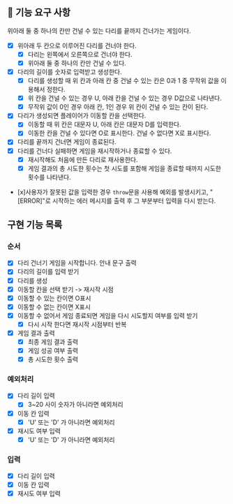 ## 🚀 기능 요구 사항

위아래 둘 중 하나의 칸만 건널 수 있는 다리를 끝까지 건너가는 게임이다.

- [x] 위아래 두 칸으로 이루어진 다리를 건너야 한다.
  - [x] 다리는 왼쪽에서 오른쪽으로 건너야 한다.
  - [x] 위아래 둘 중 하나의 칸만 건널 수 있다.
- [x] 다리의 길이를 숫자로 입력받고 생성한다.
  - [x] 다리를 생성할 때 위 칸과 아래 칸 중 건널 수 있는 칸은 0과 1 중 무작위 값을 이용해서 정한다.
  - [x] 위 칸을 건널 수 있는 경우 U, 아래 칸을 건널 수 있는 경우 D값으로 나타낸다.
  - [x] 무작위 값이 0인 경우 아래 칸, 1인 경우 위 칸이 건널 수 있는 칸이 된다.
- [x] 다리가 생성되면 플레이어가 이동할 칸을 선택한다.
  - [x] 이동할 때 위 칸은 대문자 U, 아래 칸은 대문자 D를 입력한다.
  - [x] 이동한 칸을 건널 수 있다면 O로 표시한다. 건널 수 없다면 X로 표시한다.
- [x] 다리를 끝까지 건너면 게임이 종료된다.
- [x] 다리를 건너다 실패하면 게임을 재시작하거나 종료할 수 있다.
  - [x] 재시작해도 처음에 만든 다리로 재사용한다.
  - [x] 게임 결과의 총 시도한 횟수는 첫 시도를 포함해 게임을 종료할 때까지 시도한 횟수를 나타낸다.
- [x]사용자가 잘못된 값을 입력한 경우 `throw`문을 사용해 예외를 발생시키고, "[ERROR]"로 시작하는 에러 메시지를 출력 후 그 부분부터 입력을 다시 받는다.

## 구현 기능 목록

### 순서

- [x] 다리 건너기 게임을 시작합니다. 안내 문구 출력
- [x] 다리의 길이를 입력 받기
- [x] 다리를 생성
- [x] 이동할 칸을 선택 받기 -> 재시작 시점
- [x] 이동할 수 있는 칸이면 O표시
- [x] 이동할 수 없는 칸이면 X표시
- [x] 이동할 수 없어서 게임 종료되면 게임을 다시 시도할지 여부를 입력 받기
  - [x] 다시 시작 한다면 재시작 시점부터 반복
- [x] 게임 결과 출력
  - [x] 최종 게임 결과 출력
  - [x] 게임 성공 여부 출력
  - [x] 총 시도한 횟수 출력

### 예외처리

- [x] 다리 길이 입력
  - [x] 3~20 사이 숫자가 아니라면 예외처리
- [x] 이동 칸 입력
  - [x] 'U' 또는 'D' 가 아니라면 예외처리
- [x] 재시도 여부 입력
  - [x] 'U' 또는 'D' 가 아니라면 예외처리

### 입력

- [x] 다리 길이 입력
- [x] 이동 칸 입력
- [x] 재시도 여부 입력
